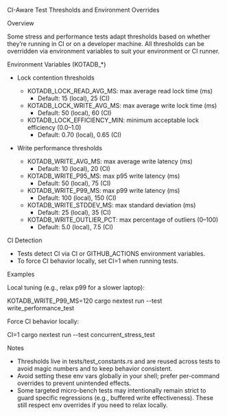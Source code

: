 CI-Aware Test Thresholds and Environment Overrides

Overview

Some stress and performance tests adapt thresholds based on whether they’re running in CI or on a developer machine. All thresholds can be overridden via environment variables to suit your environment or CI runner.

Environment Variables (KOTADB_*)

- Lock contention thresholds
  - KOTADB_LOCK_READ_AVG_MS: max average read lock time (ms)
    - Default: 15 (local), 25 (CI)
  - KOTADB_LOCK_WRITE_AVG_MS: max average write lock time (ms)
    - Default: 50 (local), 60 (CI)
  - KOTADB_LOCK_EFFICIENCY_MIN: minimum acceptable lock efficiency (0.0–1.0)
    - Default: 0.70 (local), 0.65 (CI)

- Write performance thresholds
  - KOTADB_WRITE_AVG_MS: max average write latency (ms)
    - Default: 10 (local), 20 (CI)
  - KOTADB_WRITE_P95_MS: max p95 write latency (ms)
    - Default: 50 (local), 75 (CI)
  - KOTADB_WRITE_P99_MS: max p99 write latency (ms)
    - Default: 100 (local), 150 (CI)
  - KOTADB_WRITE_STDDEV_MS: max standard deviation (ms)
    - Default: 25 (local), 35 (CI)
  - KOTADB_WRITE_OUTLIER_PCT: max percentage of outliers (0–100)
    - Default: 5.0 (local), 7.5 (CI)

CI Detection

- Tests detect CI via CI or GITHUB_ACTIONS environment variables.
- To force CI behavior locally, set CI=1 when running tests.

Examples

Local tuning (e.g., relax p99 for a slower laptop):

  KOTADB_WRITE_P99_MS=120 cargo nextest run --test write_performance_test

Force CI behavior locally:

  CI=1 cargo nextest run --test concurrent_stress_test

Notes

- Thresholds live in tests/test_constants.rs and are reused across tests to avoid magic numbers and to keep behavior consistent.
- Avoid setting these env vars globally in your shell; prefer per-command overrides to prevent unintended effects.
- Some targeted micro-bench tests may intentionally remain strict to guard specific regressions (e.g., buffered write effectiveness). These still respect env overrides if you need to relax locally.

